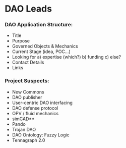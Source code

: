 # DAO Leads

### DAO Application Structure:

* Title
* Purpose
* Governed Objects & Mechanics
* Current Stage \(idea, POC...\)
* Looking for a\) expertise \(which?\) b\) funding c\) else?
* Contact Details
* Links

### Project Suspects:

* New Commons
* DAO publisher
* User-centric DAO interfacing
* DAO defense protocol
* OPV / fluid mechanics
* simCAD\*\*
* Pando
* Trojan DAO
* DAO Ontology: Fuzzy Logic
* Tennagraph 2.0

